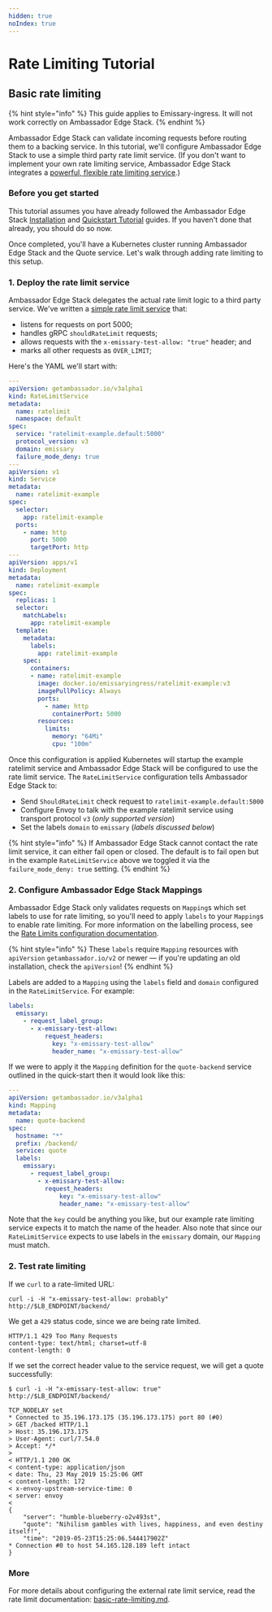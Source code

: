 ```yaml
---
hidden: true
noIndex: true
---
```


# Rate Limiting Tutorial

## Basic rate limiting

{% hint style="info" %}
This guide applies to Emissary-ingress. It will not work correctly on Ambassador Edge Stack.
{% endhint %}

Ambassador Edge Stack can validate incoming requests before routing them to a backing service. In this tutorial, we'll configure Ambassador Edge Stack to use a simple third party rate limit service. (If you don't want to implement your own rate limiting service, Ambassador Edge Stack integrates a [powerful, flexible rate limiting service](edge-stack-user-guide/rate-limiting/rate-limiting-reference.md).)

### Before you get started

This tutorial assumes you have already followed the Ambassador Edge Stack [Installation](./) and [Quickstart Tutorial](ambassador-edge-stack-tutorial.md) guides. If you haven't done that already, you should do so now.

Once completed, you'll have a Kubernetes cluster running Ambassador Edge Stack and the Quote service. Let's walk through adding rate limiting to this setup.

### 1. Deploy the rate limit service

Ambassador Edge Stack delegates the actual rate limit logic to a third party service. We've written a [simple rate limit service](https://github.com/emissary-ingress/ratelimit-example) that:

* listens for requests on port 5000;
* handles gRPC `shouldRateLimit` requests;
* allows requests with the `x-emissary-test-allow: "true"` header; and
* marks all other requests as `OVER_LIMIT`;

Here's the YAML we'll start with:

```yaml
---
apiVersion: getambassador.io/v3alpha1
kind: RateLimitService
metadata:
  name: ratelimit
  namespace: default
spec:
  service: "ratelimit-example.default:5000"
  protocol_version: v3
  domain: emissary
  failure_mode_deny: true
---
apiVersion: v1
kind: Service
metadata:
  name: ratelimit-example
spec:
  selector:
    app: ratelimit-example
  ports:
    - name: http
      port: 5000
      targetPort: http
---
apiVersion: apps/v1
kind: Deployment
metadata:
  name: ratelimit-example
spec:
  replicas: 1
  selector:
    matchLabels:
      app: ratelimit-example
  template:
    metadata:
      labels:
        app: ratelimit-example
    spec:
      containers:
      - name: ratelimit-example
        image: docker.io/emissaryingress/ratelimit-example:v3
        imagePullPolicy: Always
        ports:
          - name: http
            containerPort: 5000
        resources:
          limits:
            memory: "64Mi"
            cpu: "100m"
```

Once this configuration is applied Kubernetes will startup the example ratelimit service and Ambassador Edge Stack will be configured to use the rate limit service. The `RateLimitService` configuration tells Ambassador Edge Stack to:

* Send `ShouldRateLimit` check request to `ratelimit-example.default:5000`
* Configure Envoy to talk with the example ratelimit service using transport protocol `v3` (_only supported version_)
* Set the labels `domain` to `emissary` (_labels discussed below_)

{% hint style="info" %}
If Ambassador Edge Stack cannot contact the rate limit service, it can either fail open or closed. The default is to fail open but in the example `RateLimitService` above we toggled it via the `failure_mode_deny: true` setting.
{% endhint %}

### 2. Configure Ambassador Edge Stack Mappings

Ambassador Edge Stack only validates requests on `Mapping`s which set labels to use for rate limiting, so you'll need to apply `labels` to your `Mapping`s to enable rate limiting. For more information on the labelling process, see the [Rate Limits configuration documentation](edge-stack-user-guide/rate-limiting/basic-rate-limiting.md).

{% hint style="info" %}
These `labels` require `Mapping` resources with `apiVersion` `getambassador.io/v2` or newer — if you're updating an old installation, check the `apiVersion`!
{% endhint %}

Labels are added to a `Mapping` using the `labels` field and `domain` configured in the `RateLimitService`. For example:

```yaml
labels:
  emissary:
    - request_label_group:
      - x-emissary-test-allow:
          request_headers:
            key: "x-emissary-test-allow"
            header_name: "x-emissary-test-allow"
```

If we were to apply it the `Mapping` definition for the `quote-backend` service outlined in the quick-start then it would look like this:

```yaml
---
apiVersion: getambassador.io/v3alpha1
kind: Mapping
metadata:
  name: quote-backend
spec:
  hostname: "*"
  prefix: /backend/
  service: quote
  labels:
    emissary:
      - request_label_group:
        - x-emissary-test-allow:
          request_headers:
              key: "x-emissary-test-allow"
              header_name: "x-emissary-test-allow"
```

Note that the `key` could be anything you like, but our example rate limiting service expects it to match the name of the header. Also note that since our `RateLimitService` expects to use labels in the `emissary` domain, our `Mapping` must match.

### 2. Test rate limiting

If we `curl` to a rate-limited URL:

```shell
curl -i -H "x-emissary-test-allow: probably"  http://$LB_ENDPOINT/backend/
```

We get a `429` status code, since we are being rate limited.

```shell
HTTP/1.1 429 Too Many Requests
content-type: text/html; charset=utf-8
content-length: 0
```

If we set the correct header value to the service request, we will get a quote successfully:

```shell
$ curl -i -H "x-emissary-test-allow: true"  http://$LB_ENDPOINT/backend/

TCP_NODELAY set
* Connected to 35.196.173.175 (35.196.173.175) port 80 (#0)
> GET /backed HTTP/1.1
> Host: 35.196.173.175
> User-Agent: curl/7.54.0
> Accept: */*
>
< HTTP/1.1 200 OK
< content-type: application/json
< date: Thu, 23 May 2019 15:25:06 GMT
< content-length: 172
< x-envoy-upstream-service-time: 0
< server: envoy
<
{
    "server": "humble-blueberry-o2v493st",
    "quote": "Nihilism gambles with lives, happiness, and even destiny itself!",
    "time": "2019-05-23T15:25:06.544417902Z"
* Connection #0 to host 54.165.128.189 left intact
}
```

### More

For more details about configuring the external rate limit service, read the rate limit documentation: [basic-rate-limiting.md](edge-stack-user-guide/rate-limiting/basic-rate-limiting.md "mention").
